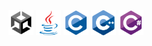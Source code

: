 <img src="https://raw.githubusercontent.com/devicons/devicon/master/icons/unity/unity-original.svg" alt="unity" width="40" height="40" style="max-width: 100%;">
<img src="https://raw.githubusercontent.com/devicons/devicon/master/icons/java/java-original.svg" alt="vuejs" width="40" height="40" style="max-width: 100%;">
<img src="https://raw.githubusercontent.com/devicons/devicon/master/icons/c/c-original.svg" alt="c" width="40" height="40" style="max-width: 100%;">
<img src="https://raw.githubusercontent.com/devicons/devicon/master/icons/cplusplus/cplusplus-original.svg" alt="cplusplus" width="40" height="40" style="max-width: 100%;">
<img  src="https://raw.githubusercontent.com/devicons/devicon/master/icons/csharp/csharp-original.svg" alt="csharp" width="40" height="40" style="max-width: 100%;">
